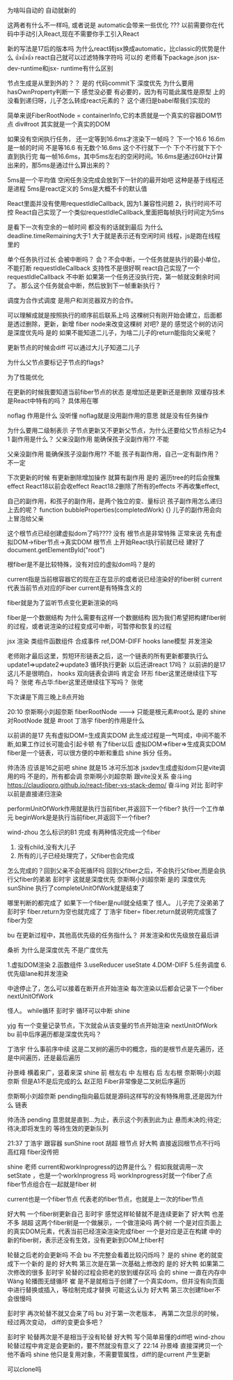 为啥叫自动的 自动就新的

这两者有什么不一样吗, 或者说是 automatic会带来一些优化 ???
以前需要你在代码中手动引入React,现在不需要你手工引入React

新的写法是17后的版本吗
为什么react转jsx换成automatic，比classic的优势是什么
👍👍👍
react自己就可以过滤特殊字符吗 可以的
老师看下package.json
jsx-dev-runtime和jsx- runtime有什么区别



节点生成是从里到外的？？
是的
代码commit下
深度优先
为什么要用hasOwnProperty判断一下 感觉没必要
有必要的，因为有可能此属性是原型 上的
没看到递归呀，儿子怎么转成react元素的？
这个递归是babel帮我们实现的



简单来说FiberRootNode = containerInfo,它的本质就是一个真实的容器DOM节点 div#root
其实就是一个真实的DOM



如果没有空闲执行任务， 还一定等到16.6ms才渲染下一帧吗？
下一个16.6
16.6m 是一帧的时间 不是等16.6
有无数个16.6ms 这个不行就下一个 下个不行就下下个
直到执行完
每一帧16.6ms，其中5ms左右的空闲时间。16.6ms是通过60Hz计算出来的，那5ms是通过什么算出来的？

5ms是一个平均值 
空闲任务没完成会放到下一针的的最开始吧
这种是基于线程还是进程
5ms是react定义的
5ms是大概不卡的默认值

React里面并没有使用requestIdleCallback, 
因为1.兼容性问题 2，执行时间不可控
React自己实现了一个类似requestIdleCallback,里面把每帧执行时间定为5ms

是看下一次有空余的一帧时间
都没有的话就到最后
为什么deadline.timeRemaining大于1
大于就是表示还有空闲时间
线程，js是跑在线程里的

单个任务执行过长 会被中断吗？
会？不会中断，一个任务就是执行的最小单位，不能打断
requestIdleCallback 支持性不是很好啊
react自己实现了一个requestIdleCallback
不中断
如果第一个任务还没执行完，第一帧就没剩余时间了。
那么这个任务就会中断，然后放到下一帧重新执行？

调度为合作式调度
是用户和浏览器双方的合作。

可以理解成就是按照执行的顺序前后联系上吗
这棵树只有刚开始会建立，后面都是透过删除，更新，新增 fiber node来改变这棵树 对吧?
是的
感觉这个树的访问是深度优先吗
是的
如果不能知道二儿子，为啥二儿子的return能指向父亲呢？

更新节点的时候会diff
可以通过大儿子知道二儿子


为什么父节点要标记子节点的flags?

为了性能优化

在更新的时候我要知道当前fiber节点的状态  是增加还是更新还是删除
双缓存技术是React中特有的吗？
具体用在哪


noflag 作用是什么 没听懂
noflag就是没用副作用的意思 就是没有任务操作

为什么要用二级制表示
子节点更新又不更新父节点，为什么还要给父节点标记为4
1
副作用是什么？
父亲没副作用 能确保孩子没副作用??
不能



父亲没副作用 能确保孩子没副作用?? 不能
孩子有副作用，自己一定有副作用？ 不一定



下次更新的时候 有更新删除增加操作 就算有副作用 是的
遍历tree的时后会搜集 effect
React18以前会收effect
React18.2删除了所有的effects
不再收集effect,


自己的副作用，和孩子的副作用，是两个独立的变、量标识
孩子副作用怎么递归上去的呢？
function bubbleProperties(completedWork) {}
儿子的副作用会向上冒泡给父亲




这个根节点已经创建虚拟dom了吗????
没有
根节点是非常特殊
正常来说
先有虚拟DOM->fiber节点->真实DOM
根节点 上开始React执行前就已经 建好了document.getElementById("root")


根fiber是不是比较特殊，没有对应的虚拟dom吗？是的


current指是当前根容器它的现在正在显示的或者说已经渲染好的fiber树
current代表当前节点对应的Fiber
current是有特殊含义的

fiber就是为了监听节点变化更新渲染的吗

fiber是一个数据结构
为什么需要有这样一个数据结构
因为我们希望把构建fiber树的过程，或者说渲染的过程变成可中断，可暂停和恢复的过程

jsx
渲染
类组件函数组件
合成事件
ref,DOM-DIFF
hooks
lane模型
并发渲染


老师刚才最后这里，剪短环形链表之后，这一个链表的所有更新都要执行么
update1=>update2=>update3
循环执行更新
以后还讲react 17吗？
以前讲的是17
这儿不是很明白，
hooks 双向链表会讲吗
肯定会
环形
fiber这里还继续往下写吗？ 张佬
布占华:fiber这里还继续往下写吗？ 张佬

下次课是下周三晚上8点开始



20:10
奈斯啊小刘超奈斯
fiberRootNode --->  只能是根元素#root么 是的
shine
对RootNode  就是 #root 
丁浩宇
fiber的作用是什么 

以前讲的是17
先有虚拟DOM=生成真实DOM
此生成过程是一气呵成，中间不能不断,如果工作过长可能会引起卡顿
有了fiber以后
虚拟DOM=>fiber=>生成真实DOM
fiber是一个链表，可以很方便的中断和重启
shine
拆分 任务。 



帅汤汤
应该是16之前吧 
shine
就是15 
冰可乐加冰
jsxdev生成虚拟dom只是vite调用的吗 
不是的，所有都会调
奈斯啊小刘超奈斯
跟vite没关系 
奋斗ing
https://claudiopro.github.io/react-fiber-vs-stack-demo/ 
奋斗ing
对比 
彭时宇
以前是直接递归渲染 




performUnitOfWork作用就是执行当前fiber,并返回下一个fiber? 
执行一个工作单元
beginWork是是执行当前fiber,并返回下一个fiber?


wind-zhou
怎么标识的B1 完成 
有两种情况完成一个fiber
1. 没有child,没有大儿子
2. 所有的儿子已经处理完了，父fiber也会完成

怎么完成的？回到父亲不会死循环吗 
回到父fiber之后，不会执行父fiber,而是会执行父fiber的弟弟
彭时宇
这就是深度优先 
奈斯啊小刘超奈斯
是的 深度优先 
sunShine
执行了completeUnitOfWork就是结束了 



哪里判断的都完成了 如果下一个fiber是null就全结束了
怪人。
儿子完了没弟弟了 
彭时宇
fiber.return为空也就完成了 
丁浩宇
fiber= fiber.return就说明完成饿了 
fiber为空 


bu
在更新过程中，其他高优先级的任务指什么？ 
并发渲染和优先级放在最后讲

桑祈
为什么是深度优先  不是广度优先 


1.虚拟DOM渲染
2.函数组件
3.useReducer useState
4.DOM-DIFF
5.任务调度
6.优先级lane和并发渲染



中途停止了，怎么可以接着在断开点开始渲染 
每次渲染以后都会记录下一个fiber
nextUnitOfWork

怪人。
while循环 
彭时宇
循环可以中断 
shine

yjg
有一个变量记录节点，下次就会从该变量的节点开始渲染  nextUnitOfWork
bu
前中后序遍历都是深度优先吗？ 


丁浩宇
什么事前序中续 
这是二叉树的遍历中的概念，指的是根节点是先遍历，还是中间遍历，还是最后遍历

孙景峰
横着来广，竖着来深 
shine
前 根左右  中 左根右  后  左右根 
奈斯啊小刘超奈斯
但是A1不是后完成的么 
赵正阳
Fiber非常像是二叉树后序遍历 


奈斯啊小刘超奈斯
pending指向最后就是源码这样写的没有特殊用意,还是因为什么
链表


帅汤汤
pending 意思就是直到…为止，表示这个列表到此为止 
悬而未决的;待定;待决;即将发生的
等待生效的更新队列


21:37
丁浩宇
跟容器 
sunShine
root 
胡超
根节点 
好大鸭
直接返回根节点不行吗 
高红翔
fiber没传把 


shine
老师 current和workInprogress的边界是什么？
假如我就调用一次setState ，也是一个workInprogress 吗 
workInprogress对就一个fiber了点
fiber节点组合在一起就是fiber 树

current也是一个fiber节点
代表老的fiber节点，也就是上一次的fiber节点

好大鸭
一个fiber树更新自己 
彭时宇
感觉这样轮替就不是连续更新了 
好大鸭
也差不多 
胡超
这两个fiber树是一个做展示，一个做渲染吗 
两个树
一个是对应页面上的真实DOM元素，代表当前已经渲染渲染完成fiber
一个是对应是正在构建 中的新的fiber树，表示还没有生效，没有更新到DOM上fiber村




轮替之后老的会更新吗 不会
bu
不完整会看着比较闪烁吗？ 是的
shine
老的就变成下一个新的 是的
好大鸭
第三次是在第一次基础上修改的  是的
好大鸭
如果第二次修改的很多 
彭时宇
轮替的过程会把老的放到缓存区吗 会的
shine
一直在内存中 
Wáng
轮播图无缝循环 
崔
是不是就相当于创建了一个真实dom，但并没有向页面中进行替换或插入，等绘制完成才替换
可能这么认为 
好大鸭
第三次创建fiber不会很慢吗 

彭时宇
再次轮替不就又会来了吗 
bu
对于第一次老版本， 再第二次显示的时候， 经过两次变动， diff的变更会多吧？ 



彭时宇
轮替两次是不是相当于没有轮替 
好大鸭
写个简单易懂的diff吧 
wind-zhou
轮替过程中肯定是会更新的，要不然就没有意义了 
22:14
孙景峰
直接深拷贝一个他不香吗 
shine
他只是复用对象，不需要管属性，diff的是current 产生更新 


可以clone吗

